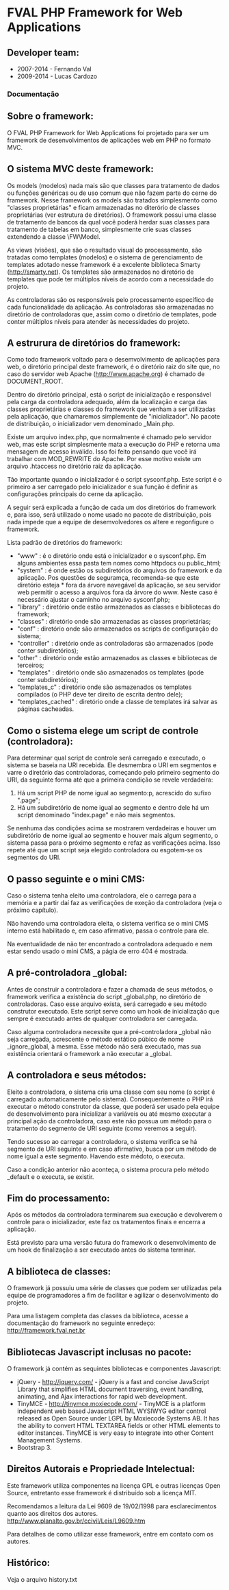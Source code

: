 FVAL PHP Framework for Web Applications
=======================================

Developer team:
---------------

* 2007-2014 - Fernando Val
* 2009-2014 - Lucas Cardozo

### Documentação ###

Sobre o framework:
------------------

O FVAL PHP Framework for Web Applications foi projetado para ser um framework de desenvolvimentos de aplicações web em PHP no formato MVC.


O sistema MVC deste framework:
------------------------------

Os models (modelos) nada mais são que classes para tratamento de dados ou funções genéricas ou de uso comum que não fazem parte do cerne do framework. Nesse framework os models são tratados simplesmento como "classes proprietárias" e ficam armazenadas no diterório de classes proprietárias (ver estrutura de diretórios). O framework possui uma classe de tratamento de bancos da qual você poderá herdar suas classes para tratamento de tabelas em banco, simplesmente crie suas classes extendendo a classe \FW\Model.

As views (visões), que são o resultado visual do processamento, são tratadas como templates (modelos) e o sistema de gerenciamento de templates adotado nesse framework é a excelente biblioteca Smarty (http://smarty.net). Os templates são armazenados no diretório de templates que pode ter múltiplos níveis de acordo com a necessidade do projeto.

As controladoras são os responsáveis pelo processamento específico de cada funcionalidade da aplicação. As controladoras são armazenadas no diretório de controladoras que, assim como o diretório de templates, pode conter múltiplos níveis para atender às necessidades do projeto.


A estrurura de diretórios do framework:
---------------------------------------

Como todo framework voltado para o desemvolvimento de aplicações para web, o diretório principal deste framework, é o diretório raiz do site que, no caso do servidor web Apache (http://www.apache.org) é chamado de DOCUMENT_ROOT.

Dentro do diretório principal, está o script de inicialização e responsável pela carga da controladora adequado, além da localização e carga das classes proprietárias e classes do framework que venham a ser utilizadas pela aplicação, que chamaremos simplemente de "inicializador". No pacote de distribuição, o inicializador vem denominado _Main.php.

Existe um arquivo index.php, que normalmente é chamado pelo servidor web, mas este script simplesmente mata a execução do PHP e retorna uma mensagem de acesso inválido. Isso foi feito pensando que você irá trabalhar com MOD_REWRITE do Apache. Por esse motivo existe um arquivo .htaccess no diretório raiz da aplicação.

Tão importante quando o inicializador é o script sysconf.php. Este script é o primeiro a ser carregado pelo inicializador e sua função é definir as configurações principais do cerne da aplicação.

A seguir será explicada a função de cada um dos diretórios do framework e, para isso, será utilizado o nome usado no pacote de distribuição, pois nada impede que a equipe de desemvolvedores os altere e regonfigure o framework.

Lista padrão de diretórios do framework:

* "www" : é o diretório onde está o inicializador e o sysconf.php. Em alguns ambientes essa pasta tem nomes como httpdocs ou public_html;
* "system" : é onde estão os subdiretórios do arquivos do framework e da aplicação. Pos questões de seguramça, recomenda-se que este diretório esteja * fora da árvore navegável da aplicação, se seu servidor web permitir o acesso a arquivos fora da árvore do www. Neste caso é necessário ajustar o caminho no arquivo sysconf.php;
* "library" : diretório onde estão armazenados as classes e bibliotecas do framework;
* "classes" : diretório onde são armazenadas as classes proprietárias;
* "conf" : diretório onde são armazenados os scripts de configuração do sistema;
* "controller" : diretório onde as controladoras são armazenados (pode conter subdiretórios);
* "other" : diretório onde estão armazenados as classes e bibliotecas de terceiros;
* "templates" : diretório onde são asmazenados os templates (pode conter subdiretórios);
* "templates_c" : diretório onde são asmazenados os templates compilados (o PHP deve ter direito de escrita dentro dele);
* "templates_cached" : diretório onde a classe de templates irá salvar as páginas cacheadas.


Como o sistema elege um script de controle (controladora):
----------------------------------------------------------

Para determinar qual script de controle será carregado e executado, o sistema se baseia na URI recebida. Ele desmembra o URI em segmentos e varre o diretório das controladoras, começando pelo primeiro segmento do URI, da seguinte forma até que a primeira condição se revele verdadeira:

1. Há um script PHP de nome igual ao segmento:p, acrescido do sufixo ".page";
2. Há um subdiretório de nome igual ao segmento e dentro dele há um script denominado "index.page" e não mais segmentos.

Se nenhuma das condições acima se mostrarem verdadeiras e houver um subdiretório de nome igual ao segmento e houver mais algum segmento, o sistema passa para o próximo segmento e refaz as verificações acima. Isso repete até que um script seja elegido controladora ou esgotem-se os segmentos do URI.


O passo seguinte e o mini CMS:
------------------------------

Caso o sistema tenha eleito uma controladora, ele o carrega para a memória e a partir daí faz as verificações de exeção da controladora (veja o próximo capítulo).

Não havendo uma controladora eleita, o sistema verifica se o mini CMS interno está habilitado e, em caso afirmativo, passa o controle para ele.

Na eventualidade de não ter encontrado a controladora adequado e nem estar sendo usado o mini CMS, a págia de erro 404 é mostrada.


A pré-controladora _global:
---------------------------

Antes de construir a controladora e fazer a chamada de seus métodos, o framework verifica a existência do script _global.php, no diretório de controladoras. Caso esse arquivo exista, será carregado e seu método construtor executado. Este script serve como um hook de inicialização que sempre é executado antes de qualquer controladora ser carregada.

Caso alguma controladora necessite que a pré-controladora _global não seja carregada, acrescente o método estático púbico de nome _ignore_global, à mesma. Esse método não será executado, mas sua existência orientará o framework a não executar a _global.
 

A controladora e seus métodos:
------------------------------

Eleito a controladora, o sistema cria uma classe com seu nome (o script é carregado automaticamente pelo sistema). Consequentemente o PHP irá executar o método construtor da classe, que poderá ser usado pela equipe de desenvolvimento para inicializar a variáveis ou até mesmo executar a principal ação da controladora, caso este não possua um método para o tratamento do segmento de URI seguinte (como veremos a seguir).

Tendo sucesso ao carregar a controladora, o sistema verifica se há segmento de URI seguinte e em caso afirmativo, busca por um método de nome igual a este segmento. Havendo este médoto, o executa.

Caso a condição anterior não aconteça, o sistema procura pelo método _default e o executa, se existir.


Fim do processamento:
---------------------

Após os métodos da controladora terminarem sua execução e devolverem o controle para o inicializador, este faz os tratamentos finais e encerra a aplicação.

Está previsto para uma versão futura do framework o desenvolvimento de um hook de finalização a ser executado antes do sistema terminar.


A biblioteca de classes:
------------------------

O framework já possuiu uma série de classes que podem ser utilizadas pela equipe de programadores a fim de facilitar e agilizar o desenvolvimento do projeto.

Para uma listagem completa das classes da biblioteca, acesse a documentação do framework no seguinte enredeço: http://framework.fval.net.br


Bibliotecas Javascript inclusas no pacote:
------------------------------------------

O framework já contém as sequintes bibliotecas e componentes Javascript:

* jQuery - http://jquery.com/ - jQuery is a fast and concise JavaScript Library that simplifies HTML document traversing, event handling, animating, and Ajax interactions for rapid web development.
* TinyMCE - http://tinymce.moxiecode.com/ - TinyMCE is a platform independent web based Javascript HTML WYSIWYG editor control released as Open Source under LGPL by Moxiecode Systems AB. It has the ability to convert HTML TEXTAREA fields or other HTML elements to editor instances. TinyMCE is very easy to integrate into other Content Management Systems.
* Bootstrap 3.


Direitos Autorais e Propriedade Intelectual:
--------------------------------------------

Este framework utiliza componentes na licença GPL e outras licenças Open Source, entretanto esse framework é distribuído sob a licença MIT.

Recomendamos a leitura da Lei 9609 de 19/02/1998 para esclarecimentos quanto aos direitos dos autores. http://www.planalto.gov.br/ccivil/Leis/L9609.htm

Para detalhes de como utilizar esse framework, entre em contato com os autores.


Histórico:
----------

Veja o arquivo history.txt